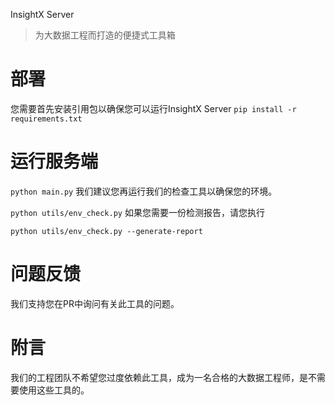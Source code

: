 InsightX Server
> 为大数据工程而打造的便捷式工具箱

# 部署
您需要首先安装引用包以确保您可以运行InsightX Server
`pip install -r requirements.txt`
# 运行服务端

`python main.py`
我们建议您再运行我们的检查工具以确保您的环境。

`python utils/env_check.py`
如果您需要一份检测报告，请您执行

`python utils/env_check.py --generate-report`
# 问题反馈
我们支持您在PR中询问有关此工具的问题。
# 附言
我们的工程团队不希望您过度依赖此工具，成为一名合格的大数据工程师，是不需要使用这些工具的。

